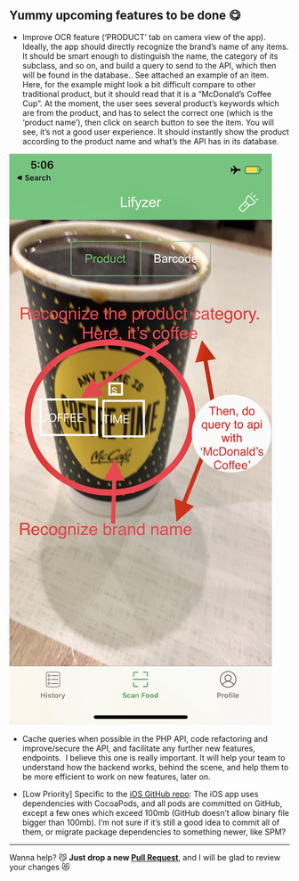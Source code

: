 ## Yummy upcoming features to be done 😋

* Improve OCR feature (‘PRODUCT’ tab on camera view of the app). Ideally, the app should directly recognize the brand’s name of any items. It should be smart enough to distinguish the name, the category of its subclass, and so on, and build a query to send to the API, which then will be found in the database.. See attached an example of an item. Here, for the example might look a bit difficult compare to other traditional product, but it should read that it is a “McDonald’s Coffee Cup”.
At the moment, the user sees several product’s keywords which are from the product, and has to select the correct one (which is the ‘product name’), then click on search button to see the item. You will see, it’s not a good user experience. It should instantly show the product according to the product name and what’s the API has in its database. 

![Lifyzer Prototype](extras/assets/lifyzer-prototype.png)

* Cache queries when possible in the PHP API, code refactoring and improve/secure the API, and facilitate any further new features, endpoints. 
I believe this one is really important. It will help your team to understand how the backend works, behind the scene, and help them to be more efficient to work on new features, later on.

* [Low Priority] Specific to the [iOS GitHub repo](https://github.com/Lifyzer/Food-Scanner-Swift-App): The iOS app uses dependencies with CocoaPods, and all pods are committed on GitHub, except a few ones which exceed 100mb (GitHub doesn’t allow binary file bigger than 100mb).
I’m not sure if it’s still a good idea to commit all of them, or migrate package dependencies to something newer, like SPM? 


-----

Wanna help? 😼 **Just drop a new [Pull Request](https://github.com/Lifyzer/Food-Scanner-API-Backend/pulls)**, and I will be glad to review your changes 😻
